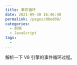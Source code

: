 ```yaml
---
title: 事件循环
date: 2021-09-30 16:46:40
permalink: /pages/00ed08/
categories:
  - 前端
  - JavaScript
tags:
  - 
---
```


解析一下 V8 引擎的事件循环过程。
